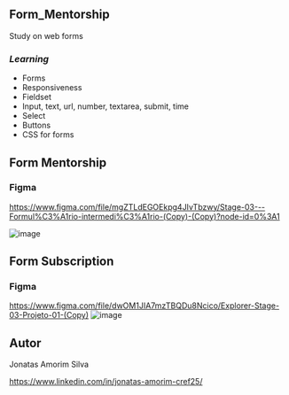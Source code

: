 ## Form_Mentorship
 Study on web forms
 
 ### _Learning_
 * Forms
 * Responsiveness
 * Fieldset
 * Input, text, url, number, textarea, submit, time
 * Select
 * Buttons
 * CSS for forms

## Form Mentorship 
### Figma

https://www.figma.com/file/mgZTLdEGOEkpg4JIvTbzwy/Stage-03---Formul%C3%A1rio-intermedi%C3%A1rio-(Copy)-(Copy)?node-id=0%3A1

![image](https://user-images.githubusercontent.com/73995947/183431974-be7e4059-6ec4-42a8-b798-39930043d410.png)

## Form Subscription
### Figma
https://www.figma.com/file/dwOM1JIA7mzTBQDu8Ncico/Explorer-Stage-03-Projeto-01-(Copy)
![image](https://user-images.githubusercontent.com/73995947/183436670-e3be4be4-58c6-458e-bbac-9486c9fa6477.png)

## Autor

Jonatas Amorim Silva

https://www.linkedin.com/in/jonatas-amorim-cref25/
